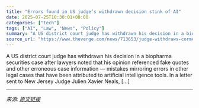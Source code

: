 ```yaml
---
title: "Errors found in US judge’s withdrawn decision stink of AI"
date: 2025-07-25T10:30:01+08:00
categories: ["tech"]
tags: ["AI", "Law", "News", "Policy"]
summary: "A US district court judge has withdrawn his decision in a biopharma securities case after lawyers noted that his opinion referenced fake quotes and other erroneous case information — mistakes mirrorin"
source_url: "https://www.theverge.com/news/713653/judge-withdraws-cormedix-case-ai-citation-errors"
---
```


A US district court judge has withdrawn his decision in a biopharma securities case after lawyers noted that his opinion referenced fake quotes and other erroneous case information — mistakes mirroring errors in other legal cases that have been attributed to artificial intelligence tools. In a letter sent to New Jersey Judge Julien Xavier Neals, [&#8230;]

---

*来源: [原文链接](https://www.theverge.com/news/713653/judge-withdraws-cormedix-case-ai-citation-errors)*
